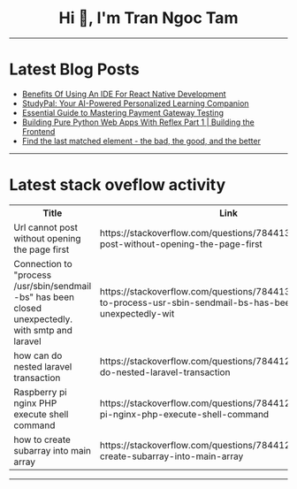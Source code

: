 <h1 align="center">Hi 👋, I'm Tran Ngoc Tam</h1>

---

# Latest Blog Posts 
<!-- BLOG-POST-LIST:START -->
- [Benefits Of Using An IDE For React Native Development](https://dev.to/saumya27/benefits-of-using-an-ide-for-react-native-development-2paa)
- [StudyPal: Your AI-Powered Personalized Learning Companion](https://dev.to/rajesh-adk-137/studypal-your-ai-powered-personalized-learning-companion-59d)
- [Essential Guide to Mastering Payment Gateway Testing](https://dev.to/grjoeay/essential-guide-to-mastering-payment-gateway-testing-njk)
- [Building Pure Python Web Apps With Reflex Part 1 | Building the Frontend](https://dev.to/jod35/building-pure-python-web-apps-with-reflex-part-1-building-the-frontend-3mgi)
- [Find the last matched element - the bad, the good, and the better](https://dev.to/mayashavin/find-the-last-matched-element-the-bad-the-good-and-the-better-5f8h)
<!-- BLOG-POST-LIST:END -->

---

# Latest stack oveflow activity
<table>
  <tr><th>Title</th><th>Link</th></tr>
  <!-- STACKOVERFLOW:START --><tr><td>Url cannot post without opening the page first</td><td>https://stackoverflow.com/questions/78441348/url-cannot-post-without-opening-the-page-first</td></tr><tr><td>Connection to &quot;process /usr/sbin/sendmail -bs&quot; has been closed unexpectedly. with smtp and laravel</td><td>https://stackoverflow.com/questions/78441333/connection-to-process-usr-sbin-sendmail-bs-has-been-closed-unexpectedly-wit</td></tr><tr><td>how can do nested laravel transaction</td><td>https://stackoverflow.com/questions/78441263/how-can-do-nested-laravel-transaction</td></tr><tr><td>Raspberry pi nginx PHP execute shell command</td><td>https://stackoverflow.com/questions/78441249/raspberry-pi-nginx-php-execute-shell-command</td></tr><tr><td>how to create subarray into main array</td><td>https://stackoverflow.com/questions/78441203/how-to-create-subarray-into-main-array</td></tr><!-- STACKOVERFLOW:END -->
</table>

---


